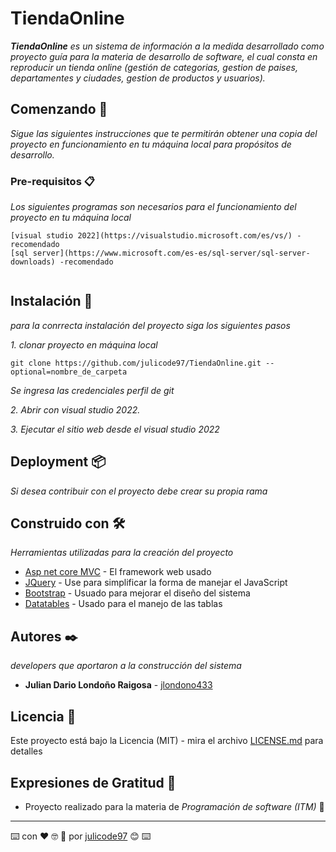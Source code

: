 


# **TiendaOnline**


_**TiendaOnline** es un sistema de información a la medida desarrollado como proyecto guía para la materia de desarrollo de software, el cual consta en reproducir un tienda online (gestión de categorias, gestion de paises, departamentes y ciudades, gestion de productos y usuarios)._

## Comenzando 🚀

_Sigue las siguientes instrucciones que te permitirán obtener una copia del proyecto en funcionamiento en tu máquina local para propósitos de desarrollo._

### Pre-requisitos 📋

_Los siguientes programas son necesarios para el funcionamiento del proyecto en tu máquina local_

```
[visual studio 2022](https://visualstudio.microsoft.com/es/vs/) -recomendado
[sql server](https://www.microsoft.com/es-es/sql-server/sql-server-downloads) -recomendado


```
## Instalación 🔧

_para la conrrecta instalación del proyecto siga los siguientes pasos_

_1. clonar proyecto en máquina local_

```
git clone https://github.com/julicode97/TiendaOnline.git --optional=nombre_de_carpeta
```

_Se ingresa las credenciales perfil de git_

_2. Abrir con visual studio 2022._

_3. Ejecutar el sitio web desde el visual studio 2022_

## Deployment 📦

_Si desea contribuir con el proyecto debe crear su propia rama_

## Construido con 🛠️

_Herramientas utilizadas para la creación del proyecto_

* [Asp net core MVC](https://docs.microsoft.com/en-us/aspnet/core/tutorials/first-mvc-app/start-mvc?view=aspnetcore-6.0&tabs=visual-studio) - El framework web usado
* [JQuery](https://jquery.com/) - Use para simplificar la forma de manejar el JavaScript
* [Bootstrap](https://getbootstrap.com/docs/4.6/getting-started/introduction/) - Usuado para mejorar el diseño del sistema
* [Datatables](https://datatables.net/) - Usado para el manejo de las tablas


## Autores ✒️

_developers que aportaron a la construcción del sistema_

* **Julian Dario Londoño Raigosa** - [jlondono433](https://github.com/julicode97)
## Licencia 📄

Este proyecto está bajo la Licencia (MIT) - mira el archivo [LICENSE.md](LICENSE.md) para detalles

## Expresiones de Gratitud 🎁

* Proyecto realizado para la materia de _Programación de software (ITM)_ 📢

---
⌨️ con ❤️ 🤓 🍺 por [julicode97](https://github.com/julicode97) 😊 ⌨️

